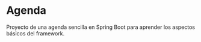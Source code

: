 # Agenda
Proyecto de una agenda sencilla en Spring Boot para aprender los aspectos básicos del framework.
